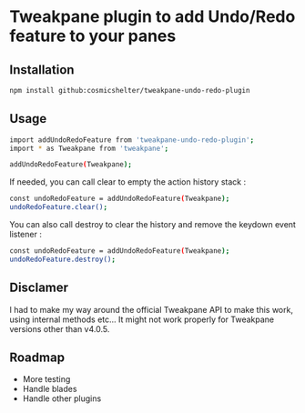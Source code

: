 # Tweakpane plugin to add Undo/Redo feature to your panes

## Installation

```bash
npm install github:cosmicshelter/tweakpane-undo-redo-plugin
```

## Usage

```bash
import addUndoRedoFeature from 'tweakpane-undo-redo-plugin';
import * as Tweakpane from 'tweakpane';

addUndoRedoFeature(Tweakpane);
```

If needed, you can call clear to empty the action history stack : 

```bash
const undoRedoFeature = addUndoRedoFeature(Tweakpane);
undoRedoFeature.clear();
```

You can also call destroy to clear the history and remove the keydown event listener :

```bash
const undoRedoFeature = addUndoRedoFeature(Tweakpane);
undoRedoFeature.destroy();
```

## Disclamer

I had to make my way around the official Tweakpane API to make this work, using internal methods etc...
It might not work properly for Tweakpane versions other than v4.0.5.

## Roadmap

- More testing
- Handle blades
- Handle other plugins

